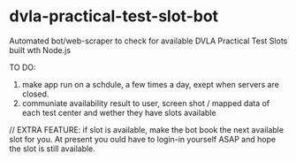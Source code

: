 # dvla-practical-test-slot-bot
Automated bot/web-scraper to check for available DVLA Practical Test Slots built wth Node.js


TO DO:
1. make app run on a schdule, a few times a day, exept when servers are closed.
2. communiate availability result to user, screen shot / mapped data of each test center and wether they have slots available

// EXTRA FEATURE: if slot is available, make the bot book the next available slot for you. At present you ould have to login-in yourself ASAP and hope the slot is still available. 
